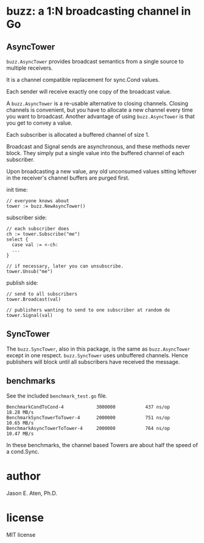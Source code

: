 # buzz: a 1:N broadcasting channel in Go

## AsyncTower

`buzz.AsyncTower` provides broadcast semantics from
a single source to multiple receivers.

It is a channel compatible replacement for sync.Cond values.

Each sender will receive exactly one copy of the broadcast value. 

A `buzz.AsyncTower` is a re-usable alternative to closing channels.
Closing channels is convenient, but you have to allocate
a new channel every time you want to broadcast. Another
advantage of using `buzz.AsyncTower` is that you get to
convey a value.

Each subscriber is allocated a buffered channel of size 1.

Broadcast and Signal sends are asynchronous, and these methods
never block. They simply put a single value into the buffered
channel of each subscriber.

Upon broadcasting a new value, any old unconsumed values sitting
leftover in the receiver's channel buffers are purged first.

init time:
~~~
// everyone knows about
tower := buzz.NewAsyncTower()
~~~

subscriber side:
~~~
// each subscriber does
ch := tower.Subscribe("me")
select {
  case val := <-ch:
  ...
}

// if necessary, later you can unsubscribe.
tower.Unsub("me")
~~~

publish side:
~~~
// send to all subscribers
tower.Broadcast(val)

// publishers wanting to send to one subscriber at random do
tower.Signal(val)

~~~

## SyncTower

The `buzz.SyncTower`, also in this package, is the same as
`buzz.AsyncTower` except in one respect. `buzz.SyncTower`
uses unbuffered channels. Hence publishers will
block until all subscribers have received the message.

## benchmarks

See the included `benchmark_test.go` file.

~~~
BenchmarkCondToCond-4          	 3000000	       437 ns/op	  18.28 MB/s
BenchmarkSyncTowerToTower-4    	 2000000	       751 ns/op	  10.65 MB/s
BenchmarkAsyncTowerToTower-4   	 2000000	       764 ns/op	  10.47 MB/s
~~~

In these benchmarks, the channel based Towers are about half the speed of a cond.Sync.

# author

Jason E. Aten, Ph.D.

# license

MIT license
